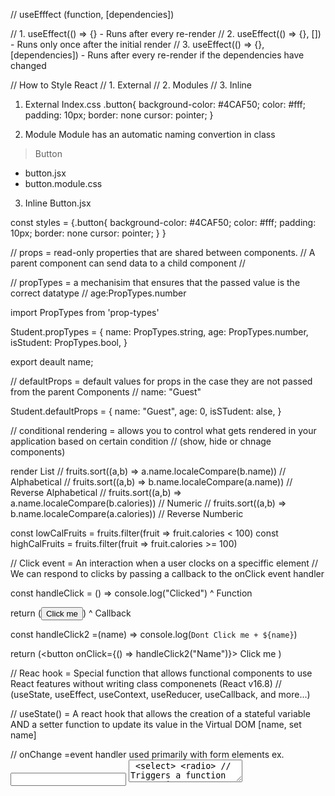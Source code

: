 // useEfffect (function, [dependencies])

// 1. useEffect(() => {} - Runs after every re-render
// 2. useEffect(() => {}, []) - Runs only once after the initial render
// 3. useEffect(() => {}, [dependencies]) - Runs after every re-render if the dependencies have changed
 
// How to Style React
// 1. External
// 2. Modules
// 3. Inline


1. External Index.css
.button{
    background-color: #4CAF50;
    color: #fff;
    padding: 10px;
    border: none
    cursor: pointer;
}


2. Module
Module has an automatic naming convertion in class
> Button 
- button.jsx
- button.module.css 

3. Inline
Button.jsx

const styles = {.button{
    background-color: #4CAF50;
    color: #fff;
    padding: 10px;
    border: none
    cursor: pointer;
}
}

// props = read-only properties that are shared between components.
// A parent component can send data to a child component
// <Component key =value />


// propTypes = a mechanisim that ensures that the passed value is the correct datatype
// age:PropTypes.number


import PropTypes from 'prop-types'

Student.propTypes = {
    name: PropTypes.string,
    age: PropTypes.number,
    isStudent: PropTypes.bool,
}

export deault name;


// defaultProps = default values for props in the case they are not passed from the parent Components
// name: "Guest"

Student.defaultProps = {
    name: "Guest",
    age: 0,
    isSTudent: alse,
}


// conditional rendering = allows you to control what gets rendered in your application based on certain condition
// (show, hide or chnage components)

render List
// fruits.sort((a,b) => a.name.localeCompare(b.name)) // Alphabetical
// fruits.sort((a,b) => b.name.localeCompare(a.name)) // Reverse Alphabetical
// fruits.sort((a,b) => a.name.localeCompare(b.calories)) // Numeric
// fruits.sort((a,b) => b.name.localeCompare(a.calories)) // Reverse Numberic

const lowCalFruits = fruits.filter(fruit => fruit.calories < 100)
const highCalFruits = fruits.filter(fruit => fruit.calories >= 100)

// Click event = An interaction when a user clocks on a speciffic element
// We can respond to clicks by passing a callback to the onClick event handler

const handleClick = () => console.log("Clicked")
        ^ Function

return (<button onClick={handeClick}> Click me</button>)
                            ^ Callback

const handleClick2 =(name) => console.log(`Dont Click me + ${name}`)

return (<button onClick={() => handleClick2("Name")}> Click me </button>)

// Reac hook = Special function that allows functional components to use React features without writing class componenets (React v16.8)
// (useState, useEffect, useContext, useReducer, useCallback, and more...)

// useState() = A react hook that allows the creation of a stateful variable AND a setter function to update its value in the Virtual DOM [name, set name]

// onChange =event handler used primarily with form elements ex. <input> <textarea> <select> <radio>
// Triggers a function every time the value of the input changes 

// update function = A function passed as an argument to setState() useally ex. setYear(arrow function)
// Allow for safe updates based on the previous state used with multiple state updates and asynchronous functions
// Good practice to use updater functions

Continue https://www.youtube.com/watch?v=YxQlt3n1ZPA&list=PLZPZq0r_RZOMQArzyI32mVndGBZ3D99XQ&index=12

// useCOntext() = React Hook that allows you to share values between multiple levels of components without passing props though each level



Jargon
- Platform (Web App)
- Integrate: Old to New Platform
- Features (Mga Need sa Platform)
- Scability
- Performance 
- Aviodingg bloaded code
- plugins
- fetchpriority= "high" slow mag load ung mga webpages
- lazy loading
- Loading optimization
- Theme pallete
- Scrolling interaction
- Micro interaction
- hero section


// useContect() = React Hook that allows you to share values between multiple levels of components without passing props though each level

// Provider Component
1. import {createContext} from 'react';
2. export const MyContext = createContext();
3. <MyContext.Provider value={value}>
<Child/>
</MyCContext.Provider>

// CONSUMER COMPONENTS
1. import React, {useCOntext} from 'react';
import {MyCOntext} from './ComponentA';
2. const {value} = useContext(MyContext);

useState() = Rerenders the component when the state value changes

useReff() = 'use Reference' Does not cause re-renders when its value changes.
When you want a component to "remember" some information,
but you don't want that information to trigger new renders

1. Accessing/Interacting with DOM Elements
2. Handling Focus, Animations, and Transitions
3. Managing Timers and Intervals

